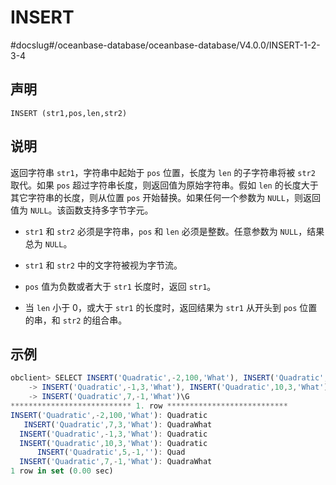 INSERT 
===========================
#docslug#/oceanbase-database/oceanbase-database/V4.0.0/INSERT-1-2-3-4


声明 
-----------------------

```unknow
INSERT (str1,pos,len,str2)
```



说明 
-----------------------

返回字符串 `str1`，字符串中起始于 `pos` 位置，长度为 `len` 的子字符串将被 `str2` 取代。如果 `pos` 超过字符串长度，则返回值为原始字符串。假如 `len` 的长度大于其它字符串的长度，则从位置 `pos` 开始替换。如果任何一个参数为 `NULL`，则返回值为 `NULL`。该函数支持多字节字元。

* `str1` 和 `str2` 必须是字符串，`pos` 和 `len` 必须是整数。任意参数为 `NULL`，结果总为 `NULL`。

  

* `str1` 和 `str2` 中的文字符被视为字节流。

  

* `pos` 值为负数或者大于 `str1` 长度时，返回 `str1`。

  

* 当 `len` 小于 0，或大于 `str1` 的长度时，返回结果为 `str1` 从开头到 `pos` 位置的串，和 `str2` 的组合串。

  




示例 
-----------------------

```javascript
obclient> SELECT INSERT('Quadratic',-2,100,'What'), INSERT('Quadratic',7,3,'What'),
    -> INSERT('Quadratic',-1,3,'What'), INSERT('Quadratic',10,3,'What'), INSERT('Quadratic',5,-1,''),
    -> INSERT('Quadratic',7,-1,'What')\G
*************************** 1. row ***************************
INSERT('Quadratic',-2,100,'What'): Quadratic
   INSERT('Quadratic',7,3,'What'): QuadraWhat
  INSERT('Quadratic',-1,3,'What'): Quadratic
  INSERT('Quadratic',10,3,'What'): Quadratic
      INSERT('Quadratic',5,-1,''): Quad
  INSERT('Quadratic',7,-1,'What'): QuadraWhat
1 row in set (0.00 sec)
```



